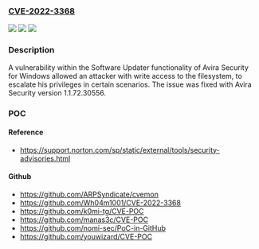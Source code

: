 ### [CVE-2022-3368](https://cve.mitre.org/cgi-bin/cvename.cgi?name=CVE-2022-3368)
![](https://img.shields.io/static/v1?label=Product&message=%22Avira%20Security%22%20%E2%80%93%20for%20Windows&color=blue)
![](https://img.shields.io/static/v1?label=Version&message=all%3C%201.1.71.30554%20&color=brighgreen)
![](https://img.shields.io/static/v1?label=Vulnerability&message=Privilege%20Escalation&color=brighgreen)

### Description

A vulnerability within the Software Updater functionality of Avira Security for Windows allowed an attacker with write access to the filesystem, to escalate his privileges in certain scenarios. The issue was fixed with Avira Security version 1.1.72.30556.

### POC

#### Reference
- https://support.norton.com/sp/static/external/tools/security-advisories.html

#### Github
- https://github.com/ARPSyndicate/cvemon
- https://github.com/Wh04m1001/CVE-2022-3368
- https://github.com/k0mi-tg/CVE-POC
- https://github.com/manas3c/CVE-POC
- https://github.com/nomi-sec/PoC-in-GitHub
- https://github.com/youwizard/CVE-POC

